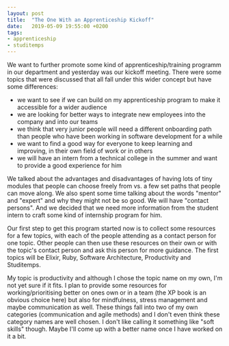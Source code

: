 ```yaml
---
layout: post
title:  "The One With an Apprenticeship Kickoff"
date:   2019-05-09 19:55:00 +0200
tags: 
- apprenticeship
- studitemps
---
```


We want to further promote some kind of apprenticeship/training programm in our department and yesterday was our kickoff meeting. There were some topics that were discussed that all fall under this wider concept but have some differences: 

- we want to see if we can build on my apprenticeship program to make it accessible for a wider audience
- we are looking for better ways to integrate new employees into the company and into our teams
- we think that very junior people will need a different onboarding path than people who have been working in software development for a while
- we want to find a good way for everyone to keep learning and improving, in their own field of work or in others
- we will have an intern from a technical college in the summer and want to provide a good experience for him

We talked about the advantages and disadvantages of having lots of tiny modules that people can choose freely from vs. a few set paths that people can move along. We also spent some time talking about the words "mentor" and "expert" and why they might not be so good. We will have "contact persons". And we decided that we need more information from the student intern to craft some kind of internship program for him.

Our first step to get this program started now is to collect some resources for a few topics, with each of the people attending as a contact person for one topic. Other people can then use these resources on their own or with the topic's contact person and ask this person for more guidance. The first topics will be Elixir, Ruby, Software Architecture, Productivity and Studitemps. 

My topic is productivity and although I chose the topic name on my own, I'm not yet sure if it fits. I plan to provide some resources for working/prioritising better on ones own or in a team (the XP book is an obvious choice here) but also for mindfulness, stress management and maybe communication as well. These things fall into two of my own categories (communication and agile methods) and I don't even think these category names are well chosen. I don't like calling it something like "soft skills" though. Maybe I'll come up with a better name once I have worked on it a bit. 

